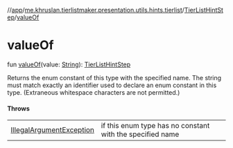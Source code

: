 //[app](../../../index.md)/[me.khruslan.tierlistmaker.presentation.utils.hints.tierlist](../index.md)/[TierListHintStep](index.md)/[valueOf](value-of.md)

# valueOf

fun [valueOf](value-of.md)(value: [String](https://kotlinlang.org/api/latest/jvm/stdlib/kotlin/-string/index.html)): [TierListHintStep](index.md)

Returns the enum constant of this type with the specified name. The string must match exactly an identifier used to declare an enum constant in this type. (Extraneous whitespace characters are not permitted.)

#### Throws

| | |
|---|---|
| [IllegalArgumentException](https://kotlinlang.org/api/latest/jvm/stdlib/kotlin/-illegal-argument-exception/index.html) | if this enum type has no constant with the specified name |
